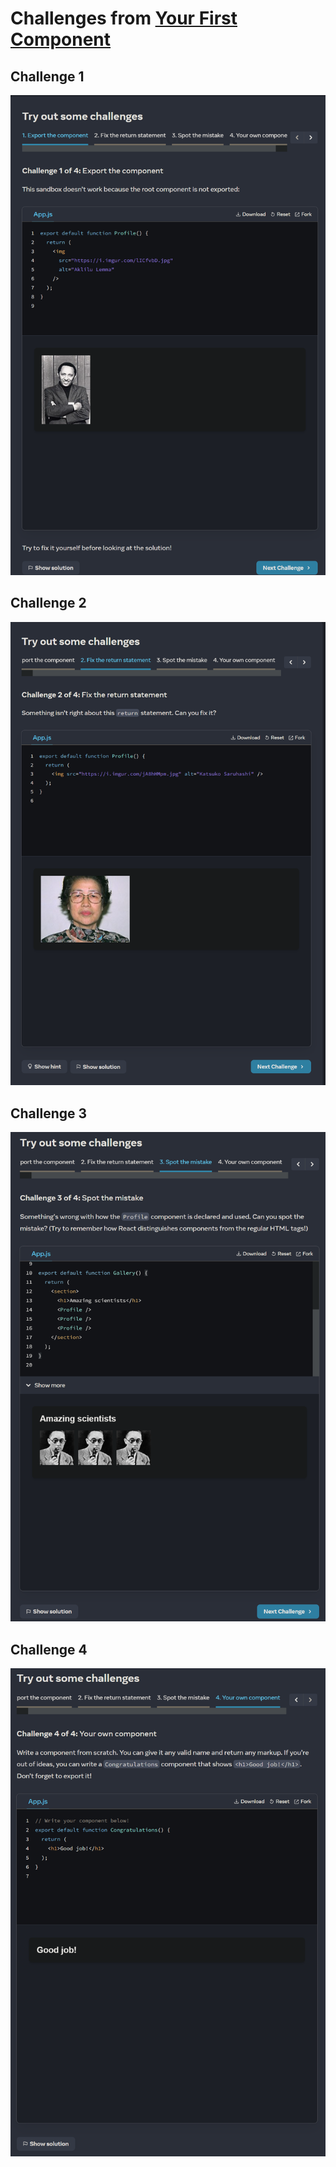 # Challenges from [Your First Component](https://beta.reactjs.org/learn/your-first-component "link")

## Challenge 1
![screenshot](./screenshots/1.png "Demo")

## Challenge 2
![screenshot](./screenshots/2.png "Demo")

## Challenge 3
![screenshot](./screenshots/3.png "Demo")

## Challenge 4
![screenshot](./screenshots/4.png "Demo")